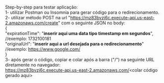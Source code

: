Step-by-step para testar aplicação:  
1- utilizar Postman ou Insomnia para gerar código para o redirecionamento.  
2- utilizar método POST na url "https://mz83bvzj6c.execute-api.us-east-2.amazonaws.com/create" com o seguinte JSON no body:  
{  
	"expirationTime": "**inserir aqui uma data tipo timestamp em segundos**", //exemplo: 1732100181  
 "originalUrl": "**inserir aqui a url desejada para o redirecionamento**" //exemplo: https://www.google.com/  
 }  
3- após gerar o código, copiar e colar após a barra ("/") na seguinte URL diretamente no navegador:  
https://mz83bvzj6c.execute-api.us-east-2.amazonaws.com/<colar código gerado aqui>
